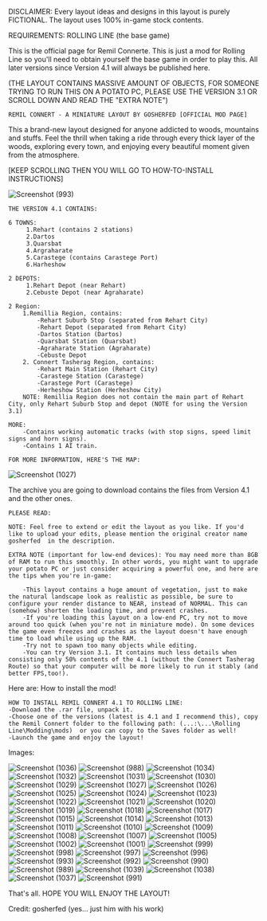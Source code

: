 DISCLAIMER: Every layout ideas and designs in this layout is purely FICTIONAL. The layout uses 100% in-game stock contents.

REQUIREMENTS: ROLLING LINE (the base game)

This is the official page for Remil Connerte. This is just a mod for Rolling Line so you'll need to obtain yourself the base game in order to play this.
All later versions since Version 4.1 will always be published here.

(THE LAYOUT CONTAINS MASSIVE AMOUNT OF OBJECTS, FOR SOMEONE TRYING TO RUN THIS ON A POTATO PC, PLEASE USE THE VERSION 3.1 OR SCROLL DOWN AND READ THE "EXTRA NOTE")

    REMIL CONNERT - A MINIATURE LAYOUT BY GOSHERFED [OFFICIAL MOD PAGE]


This a brand-new layout designed for anyone addicted to woods, mountains and stuffs.
Feel the thrill when taking a ride through every thick layer of the woods, exploring every town, and enjoying every beautiful moment given from the atmosphere.

[KEEP SCROLLING THEN YOU WILL GO TO HOW-TO-INSTALL INSTRUCTIONS]

![Screenshot (993)](https://github.com/user-attachments/assets/25554938-0ec9-48ce-9f2d-b1696eacd33a)


    THE VERSION 4.1 CONTAINS: 
    
    6 TOWNS:
         1.Rehart (contains 2 stations)
         2.Dartos
         3.Quarsbat
         4.Argraharate
         5.Carastege (contains Carastege Port)
         6.Harheshow

    2 DEPOTS:
         1.Rehart Depot (near Rehart)
         2.Cebuste Depot (near Agraharate)

    2 Region:
        1.Remillia Region, contains:
            -Rehart Suburb Stop (separated from Rehart City)
            -Rehart Depot (separated from Rehart City)
            -Dartos Station (Dartos)
            -Quarsbat Station (Quarsbat)
            -Agraharate Station (Agraharate)
            -Cebuste Depot
        2. Connert Tasherag Region, contains:
            -Rehart Main Station (Rehart City)
            -Carastege Station (Carastege)
            -Carastege Port (Carastege)
            -Herheshow Station (Herheshow City)
        NOTE: Remillia Region does not contain the main part of Rehart City, only Rehart Suburb Stop and depot (NOTE for using the Version 3.1)

    MORE:
        -Contains working automatic tracks (with stop signs, speed limit signs and horn signs).
        -Contains 1 AI train.

    FOR MORE INFORMATION, HERE'S THE MAP:
![Screenshot (1027)](https://github.com/user-attachments/assets/289ef612-dc4f-4926-b20e-41c098b8e2d3)


The archive you are going to download contains the files from Version 4.1 and the other ones.

    PLEASE READ:

    NOTE: Feel free to extend or edit the layout as you like. If you'd like to upload your edits, please mention the original creator name  gosherfed  in the description.

    EXTRA NOTE (important for low-end devices): You may need more than 8GB of RAM to run this smoothly. In other words, you might want to upgrade your potato PC or just consider acquiring a powerful one, and here are the tips when you're in-game:

        -This layout contains a huge amount of vegetation, just to make the natural landscape look as realistic as possible, be sure to configure your render distance to NEAR, instead of NORMAL. This can (somehow) shorten the loading time, and prevent crashes.
        -If you're loading this layout on a low-end PC, try not to move around too quick (when you're not in miniature mode). On some devices the game even freezes and crashes as the layout doesn't have enough time to load while using up the RAM.
        -Try not to spawn too many objects while editing.
        -You can try Version 3.1. It contains much less details when consisting only 50% contents of the 4.1 (without the Connert Tasherag Route) so that your computer will be more likely to run it stably (and better FPS,too!).


Here are: How to install the mod!

    HOW TO INSTALL REMIL CONNERT 4.1 TO ROLLING LINE:
    -Download the .rar file, unpack it.
    -Choose one of the versions (latest is 4.1 and I recommend this), copy the Remil Connert folder to the following path: (...:\...\Rolling Line\Modding\mods)  or you can copy to the Saves folder as well!
    -Launch the game and enjoy the layout!

Images:

![Screenshot (1036)](https://github.com/user-attachments/assets/5c2ff3db-68da-4bb0-b59b-5a7a77297ecd)
![Screenshot (988)](https://github.com/user-attachments/assets/f462b42e-cdbb-4112-aa1a-124c05e8e594)
![Screenshot (1034)](https://github.com/user-attachments/assets/29ea49d5-0983-4bb9-b1fe-03b7b55ed9d7)
![Screenshot (1032)](https://github.com/user-attachments/assets/08757165-66cc-4da1-8d68-fa72760fad53)
![Screenshot (1031)](https://github.com/user-attachments/assets/5e8a8b76-66cc-46eb-9864-dfdbdf0040e5)
![Screenshot (1030)](https://github.com/user-attachments/assets/3076118e-d697-4a50-bd37-0c0e6b58d07e)
![Screenshot (1029)](https://github.com/user-attachments/assets/fc256eda-0bb6-41aa-a596-afd5efecaf11)
![Screenshot (1027)](https://github.com/user-attachments/assets/a02dc2d4-be96-4308-9fb0-0a56f0a6d9fc)
![Screenshot (1026)](https://github.com/user-attachments/assets/70e9e453-90d7-47b9-ae65-3986b3812441)
![Screenshot (1025)](https://github.com/user-attachments/assets/5dbfe6d9-77d3-4587-bc07-1aef0e52dddc)
![Screenshot (1024)](https://github.com/user-attachments/assets/2457c82a-ceca-4c18-8739-e6558148db2e)
![Screenshot (1023)](https://github.com/user-attachments/assets/90ab5f15-8bf1-4d56-9f6e-d200491fc8b2)
![Screenshot (1022)](https://github.com/user-attachments/assets/683d1789-d51d-40ec-96fe-aca7731b5bd1)
![Screenshot (1021)](https://github.com/user-attachments/assets/d176eef6-f67a-475e-9cc4-a1254f98eb58)
![Screenshot (1020)](https://github.com/user-attachments/assets/059f7518-6c10-4ed2-9d7e-c9a0061a1569)
![Screenshot (1019)](https://github.com/user-attachments/assets/38cc3e83-ba6d-4f30-9458-b9fff8e2d13a)
![Screenshot (1018)](https://github.com/user-attachments/assets/8c32eff4-6554-4b90-af0a-5b92c1ce5c44)
![Screenshot (1017)](https://github.com/user-attachments/assets/7b6cd576-a673-4534-bd49-2e00dee452ba)
![Screenshot (1015)](https://github.com/user-attachments/assets/cdcf6696-5745-4941-853a-c117be4482b0)
![Screenshot (1014)](https://github.com/user-attachments/assets/62041f55-5ce2-4a99-9e5a-5ee1f3e6d09c)
![Screenshot (1013)](https://github.com/user-attachments/assets/5f7d08a7-5156-4bda-b680-4fbc64d03ed3)
![Screenshot (1011)](https://github.com/user-attachments/assets/e3b916ea-4fb3-455e-90fa-70b5a7615d79)
![Screenshot (1010)](https://github.com/user-attachments/assets/874a48b6-739d-415a-aba2-a731c23cf8da)
![Screenshot (1009)](https://github.com/user-attachments/assets/54b85ae6-3a42-4bad-aa3c-a14708034d74)
![Screenshot (1008)](https://github.com/user-attachments/assets/ef755d70-e9a1-43d0-a1bc-7ee0694a2923)
![Screenshot (1007)](https://github.com/user-attachments/assets/64e54f13-03ca-4d0c-9798-8400d231a1f9)
![Screenshot (1005)](https://github.com/user-attachments/assets/45a2e356-31db-4023-99ad-fb10f5552a4c)
![Screenshot (1002)](https://github.com/user-attachments/assets/5a9d7d1f-a4d7-4f28-8eee-e5b126741a1b)
![Screenshot (1001)](https://github.com/user-attachments/assets/f5594aee-2e80-4a26-b7cb-722e58fe575a)
![Screenshot (999)](https://github.com/user-attachments/assets/5a86fd78-1d2b-480f-a0df-7a62c059d26e)
![Screenshot (998)](https://github.com/user-attachments/assets/f9a5a544-9c08-4d99-9dd4-43c353c73f0b)
![Screenshot (997)](https://github.com/user-attachments/assets/087433f1-b67a-4c75-90bd-931fecefc0ea)
![Screenshot (996)](https://github.com/user-attachments/assets/8988ff86-4355-452a-ad79-cee621c1e183)
![Screenshot (993)](https://github.com/user-attachments/assets/b578dc48-d182-4dde-8a8c-fcdd6bb27788)
![Screenshot (992)](https://github.com/user-attachments/assets/16f93163-c7b4-4c08-aca8-03bdbf57b755)
![Screenshot (990)](https://github.com/user-attachments/assets/8359dd20-443f-436c-8d5b-beda8cec54d7)
![Screenshot (989)](https://github.com/user-attachments/assets/232eace1-dbc4-49c4-8709-6c8933805976)
![Screenshot (1039)](https://github.com/user-attachments/assets/cb804bb8-4af8-40cc-a7bf-72a8d9ce1e68)
![Screenshot (1038)](https://github.com/user-attachments/assets/f58e74e1-fa7c-451b-ae3a-500ec16f6b9e)
![Screenshot (1037)](https://github.com/user-attachments/assets/6e6a601c-6347-4735-9b46-cde9eef6f081)
![Screenshot (991)](https://github.com/user-attachments/assets/0bf740cd-84ab-4ccb-8845-a6025919b72f)

That's all. HOPE YOU WILL ENJOY THE LAYOUT!


Credit: gosherfed (yes... just him with his work)
